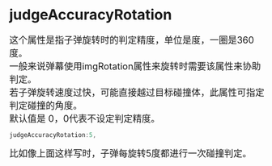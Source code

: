 # judgeAccuracyRotation

<font size=4>这个属性是指子弹旋转时的判定精度，单位是度，一圈是360度。   
一般来说弹幕使用imgRotation属性来旋转时需要该属性来协助判定。   
若子弹旋转速度过快，可能直接越过目标碰撞体，此属性可指定判定碰撞的角度。   
默认值是 0，0代表不设定判定精度。</font>

```javascript
judgeAccuracyRotation:5,
```

<font size=4>比如像上面这样写时，子弹每旋转5度都进行一次碰撞判定。   </font>

